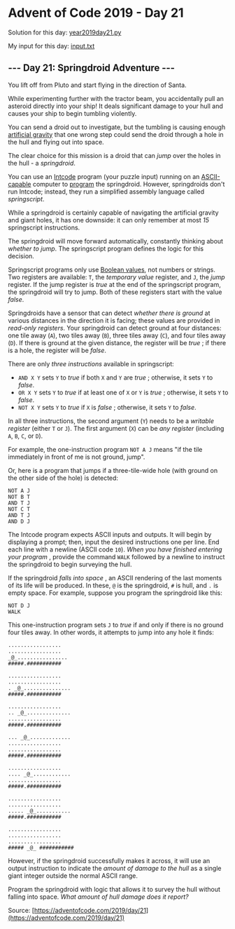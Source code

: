 # Advent of Code 2019 - Day 21

Solution for this day: [year2019day21.py](year2019day21.py)

My input for this day: [input.txt](input.txt)

## \--- Day 21: Springdroid Adventure ---

You lift off from Pluto and start flying in the direction of Santa.

While experimenting further with the tractor beam, you accidentally pull an
asteroid directly into your ship! It deals significant damage to your hull and
causes your ship to begin tumbling violently.

You can send a droid out to investigate, but the tumbling is causing enough
[artificial gravity](https://en.wikipedia.org/wiki/Artificial_gravity) that
one wrong step could send the droid through a hole in the hull and flying out
into space.

The clear choice for this mission is a droid that can _jump_ over the holes in
the hull - a _springdroid_.

You can use an [Intcode](9) program (your puzzle input) running on an [ASCII-
capable](17) computer to
[program](https://en.wikipedia.org/wiki/Programmable_read-only_memory) the
springdroid. However, springdroids don't run Intcode; instead, they run a
simplified assembly language called _springscript_.

While a springdroid is certainly capable of navigating the artificial gravity
and giant holes, it has one downside: it can only remember at most _15_
springscript instructions.

The springdroid will move forward automatically, constantly thinking about
_whether to jump_. The springscript program defines the logic for this
decision.

Springscript programs only use [Boolean
values](https://en.wikipedia.org/wiki/Boolean_data_type), not numbers or
strings. Two registers are available: `T`, the _temporary value_ register, and
`J`, the _jump_ register. If the jump register is _true_ at the end of the
springscript program, the springdroid will try to jump. Both of these
registers start with the value _false_.

Springdroids have a sensor that can detect _whether there is ground_ at
various distances in the direction it is facing; these values are provided in
_read-only registers_. Your springdroid can detect ground at four distances:
one tile away (`A`), two tiles away (`B`), three tiles away (`C`), and four
tiles away (`D`). If there is ground at the given distance, the register will
be _true_ ; if there is a hole, the register will be _false_.

There are only _three instructions_ available in springscript:

  * `AND X Y` sets `Y` to _true_ if both `X` and `Y` are _true_ ; otherwise, it sets `Y` to _false_.
  * `OR X Y` sets `Y` to _true_ if at least one of `X` or `Y` is _true_ ; otherwise, it sets `Y` to _false_.
  * `NOT X Y` sets `Y` to _true_ if `X` is _false_ ; otherwise, it sets `Y` to _false_.

In all three instructions, the second argument (`Y`) needs to be a _writable
register_ (either `T` or `J`). The first argument (`X`) can be _any register_
(including `A`, `B`, `C`, or `D`).

For example, the one-instruction program `NOT A J` means "if the tile
immediately in front of me is not ground, jump".

Or, here is a program that jumps if a three-tile-wide hole (with ground on the
other side of the hole) is detected:

    
    
    NOT A J
    NOT B T
    AND T J
    NOT C T
    AND T J
    AND D J
    

The Intcode program expects ASCII inputs and outputs. It will begin by
displaying a prompt; then, input the desired instructions one per line. End
each line with a newline (ASCII code `10`). _When you have finished entering
your program_ , provide the command `WALK` followed by a newline to instruct
the springdroid to begin surveying the hull.

If the springdroid _falls into space_ , an ASCII rendering of the last moments
of its life will be produced. In these, `@` is the springdroid, `#` is hull,
and `.` is empty space. For example, suppose you program the springdroid like
this:

    
    
    NOT D J
    WALK
    

This one-instruction program sets `J` to _true_ if and only if there is no
ground four tiles away. In other words, it attempts to jump into any hole it
finds:

    
    
    .................
    .................
    _@_................
    #####.###########
    
    .................
    .................
    . _@_...............
    #####.###########
    
    .................
    .. _@_..............
    .................
    #####.###########
    
    ... _@_.............
    .................
    .................
    #####.###########
    
    .................
    .... _@_............
    .................
    #####.###########
    
    .................
    .................
    ..... _@_...........
    #####.###########
    
    .................
    .................
    .................
    ##### _@_ ###########
    

However, if the springdroid successfully makes it across, it will use an
output instruction to indicate the _amount of damage to the hull_ as a single
giant integer outside the normal ASCII range.

Program the springdroid with logic that allows it to survey the hull without
falling into space. _What amount of hull damage does it report?_



Source: [https://adventofcode.com/2019/day/21](https://adventofcode.com/2019/day/21)

